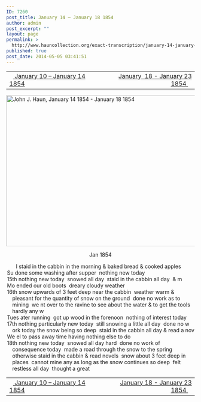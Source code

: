 ```yaml
---
ID: 7260
post_title: January 14 – January 18 1854
author: admin
post_excerpt: ""
layout: page
permalink: >
  http://www.hauncollection.org/exact-transcription/january-14-january-18-1854/
published: true
post_date: 2014-05-05 03:41:51
---
```

<table style="width: 100%;" align="center">
<tbody>
<tr>
<td width="50%"><a href="http://www.hauncollection.org/version-2/version-ii-series-i/january-10-january-14-1854/"><img src="https://lh3.googleusercontent.com/-EFJpxxNiPNw/VqgtWBCZrMI/AAAAAAAAAFU/WfY4lPFWWkg/s800-Ic42/Soeb-Plain-Arrows-8-10px.png" alt="" width="10" height="10" /> January 10 – January 14 1854</a></td>
<td style="text-align: right;"><a href="http://www.hauncollection.org/version-2/version-ii-series-i/january-18-january-23-1854/"> January  18 - January 23 1854 <img src="https://lh3.googleusercontent.com/-67k0cYlpXHw/VqgtWKz1MXI/AAAAAAAAAFU/k9PW_Piyurk/s800-Ic42/Soeb-Plain-Arrows-5-10px.png" alt="" width="10" height="10" /></a></td>
</tr>
</tbody>
</table>
<a href="http://www.hauncollection.org/wp-content/uploads/John Haun/JJH_004_January 14 1854 - January 18 1854.JPG" target="_blank" rel="noopener noreferrer"><img class="alignnone wp-image-2234 size-large" src="http://www.hauncollection.org/wp-content/uploads/John Haun/JJH_004_January 14 1854 - January 18 1854-1024x682.jpg" alt="John J. Haun, January 14 1854 - January 18 1854" width="604" height="402" /></a>
<p style="text-align: center;">Jan 1854</p>

<div style="text-indent: -1em; padding-left: 16px;"><span style="color: #ffffff;">.  </span>   I staid in the cabbin in the morning &amp; baked bread &amp; cooked apples</div>
<div style="text-indent: -1em; padding-left: 16px;">Su done some washing after supper  nothing new today</div>
<div style="text-indent: -1em; padding-left: 16px;">15th nothing new today  snowed all day  staid in the cabbin all day  &amp; m</div>
<div style="text-indent: -1em; padding-left: 16px;">Mo ended our old boots  dreary cloudy weather</div>
<div style="text-indent: -1em; padding-left: 16px;">16th snow upwards of 3 feet deep near the cabbin  weather warm &amp; pleasant
for the quantity of snow on the ground  done no work as to mining  we
nt over to the ravine to see about the water &amp; to get the tools  hardly any w</div>
<div style="text-indent: -1em; padding-left: 16px;">Tues ater running  got up wood in the forenoon  nothing of interest today</div>
<div style="text-indent: -1em; padding-left: 16px;">17th nothing particularly new today  still snowing a little all day  done no w
ork today the snow being so deep  staid in the cabbin all day &amp; read a nov</div>
<div style="text-indent: -1em; padding-left: 16px;">We el to pass away time having nothing else to do</div>
<div style="text-indent: -1em; padding-left: 16px;">18th nothing new today  snowed all day hard  done no work of consequence
today  made a road through the snow to the spring  otherwise staid in the
cabbin &amp; read novels  snow about 3 feet deep in places  cannot mine any
as long as the snow continues so deep  felt restless all day  thought a great</div>
<div></div>
<table style="width: 100%;" align="center">
<tbody>
<tr>
<td width="50%"><a href="http://www.hauncollection.org/version-2/version-ii-series-i/january-10-january-14-1854/"><img src="https://lh3.googleusercontent.com/-EFJpxxNiPNw/VqgtWBCZrMI/AAAAAAAAAFU/WfY4lPFWWkg/s800-Ic42/Soeb-Plain-Arrows-8-10px.png" alt="" width="10" height="10" /> January 10 – January 14 1854</a></td>
<td style="text-align: right;"><a href="http://www.hauncollection.org/version-2/version-ii-series-i/january-18-january-23-1854/"> January 18 - January 23 1854 <img src="https://lh3.googleusercontent.com/-67k0cYlpXHw/VqgtWKz1MXI/AAAAAAAAAFU/k9PW_Piyurk/s800-Ic42/Soeb-Plain-Arrows-5-10px.png" alt="" width="10" height="10" /></a></td>
</tr>
</tbody>
</table>